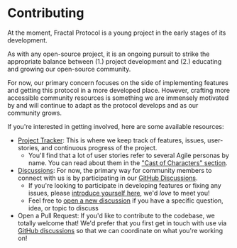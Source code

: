 # Contributing

At the moment, Fractal Protocol is a young project in the early stages of its development.

As with any open-source project, it is an ongoing pursuit to strike the appropriate balance between (1.) project development and (2.) educating and growing our open-source community.

For now, our primary concern focuses on the side of implementing features and getting this protocol in a more developed place. However, crafting more accessible community resources is something we are immensely motivated by and will continue to adapt as the protocol develops and as our community grows.

If you're interested in getting involved, here are some available resources:

[project tracker]: https://www.pivotaltracker.com/n/projects/2498241
[discussions]: https://github.com/trustfractal/protocol/discussions
[discussions::create-new]: https://github.com/trustfractal/protocol/discussions/new
[discussions::welcome]: https://github.com/trustfractal/protocol/discussions/8
["cast of characters" section]: ./vision/personas.md

- [Project Tracker]: This is where we keep track of features, issues, user-stories, and continuous progress of the project.
  - You'll find that a lot of user stories refer to several Agile personas by name. You can read about them in the ["Cast of Characters" section].
- [Discussions]: For now, the primary way for community members to connect with us is by participating in our [GitHub Discussions][discussions].
  - If you're looking to participate in developing features or fixing any issues, please [introduce yourself here][discussions::welcome], we'd *love* to meet you!
  - Feel free to [open a new discussion][discussions::create-new] if you have a specific question, idea, or topic to discuss
- Open a Pull Request: If you'd like to contribute to the codebase, we totally welcome that! We'd prefer that you first get in touch with use via [GitHub discussions][discussions] so that we can coordinate on what you're working on!

